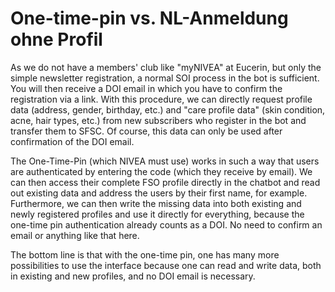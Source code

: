 # One-time-pin vs. NL-Anmeldung ohne Profil

As we do not have a members' club like "myNIVEA" at Eucerin, but only the simple newsletter registration, a normal SOI process in the bot is sufficient. You will then receive a DOI email in which you have to confirm the registration via a link.
With this procedure, we can directly request profile data (address, gender, birthday, etc.) and "care profile data" (skin condition, acne, hair types, etc.) from new subscribers who register in the bot and transfer them to SFSC. Of course, this data can only be used after confirmation of the DOI email.

The One-Time-Pin (which NIVEA must use) works in such a way that users are authenticated by entering the code (which they receive by email). We can then access their complete FSO profile directly in the chatbot and read out existing data and address the users by their first name, for example. Furthermore, we can then write the missing data into both existing and newly registered profiles and use it directly for everything, because the one-time pin authentication already counts as a DOI. No need to confirm an email or anything like that here.

The bottom line is that with the one-time pin, one has many more possibilities to use the interface because one can read and write data, both in existing and new profiles, and no DOI email is necessary. 
